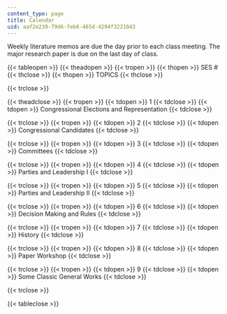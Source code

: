 ```yaml
---
content_type: page
title: Calendar
uid: aaf2e239-79d6-feb6-465d-4294f3221043
---
```


Weekly literature memos are due the day prior to each class meeting. The major research paper is due on the last day of class.

{{< tableopen >}}
{{< theadopen >}}
{{< tropen >}}
{{< thopen >}}
SES #
{{< thclose >}}
{{< thopen >}}
TOPICS
{{< thclose >}}

{{< trclose >}}

{{< theadclose >}}
{{< tropen >}}
{{< tdopen >}}
1
{{< tdclose >}}
{{< tdopen >}}
Congressional Elections and Representation
{{< tdclose >}}

{{< trclose >}}
{{< tropen >}}
{{< tdopen >}}
2
{{< tdclose >}}
{{< tdopen >}}
Congressional Candidates
{{< tdclose >}}

{{< trclose >}}
{{< tropen >}}
{{< tdopen >}}
3
{{< tdclose >}}
{{< tdopen >}}
Committees
{{< tdclose >}}

{{< trclose >}}
{{< tropen >}}
{{< tdopen >}}
4
{{< tdclose >}}
{{< tdopen >}}
Parties and Leadership I
{{< tdclose >}}

{{< trclose >}}
{{< tropen >}}
{{< tdopen >}}
5
{{< tdclose >}}
{{< tdopen >}}
Parties and Leadership II
{{< tdclose >}}

{{< trclose >}}
{{< tropen >}}
{{< tdopen >}}
6
{{< tdclose >}}
{{< tdopen >}}
Decision Making and Rules
{{< tdclose >}}

{{< trclose >}}
{{< tropen >}}
{{< tdopen >}}
7
{{< tdclose >}}
{{< tdopen >}}
History
{{< tdclose >}}

{{< trclose >}}
{{< tropen >}}
{{< tdopen >}}
8
{{< tdclose >}}
{{< tdopen >}}
Paper Workshop
{{< tdclose >}}

{{< trclose >}}
{{< tropen >}}
{{< tdopen >}}
9
{{< tdclose >}}
{{< tdopen >}}
Some Classic General Works
{{< tdclose >}}

{{< trclose >}}

{{< tableclose >}}